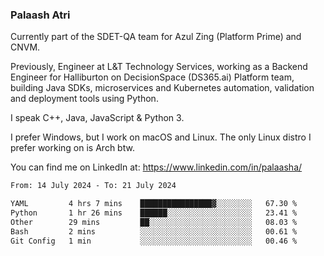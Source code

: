 ### Palaash Atri

Currently part of the SDET-QA team for Azul Zing (Platform Prime) and CNVM. 

Previously, Engineer at L&T Technology Services, working as a Backend Engineer for Halliburton on DecisionSpace (DS365.ai) Platform team, building Java SDKs, microservices and Kubernetes automation, validation and deployment tools using Python.

I speak C++, Java, JavaScript & Python 3.

I prefer Windows, but I work on macOS and Linux. The only Linux distro I prefer working on is Arch btw.

You can find me on LinkedIn at: https://www.linkedin.com/in/palaasha/

<!--START_SECTION:waka-->

```txt
From: 14 July 2024 - To: 21 July 2024

YAML         4 hrs 7 mins    ████████████████▓░░░░░░░░   67.30 %
Python       1 hr 26 mins    ██████░░░░░░░░░░░░░░░░░░░   23.41 %
Other        29 mins         ██░░░░░░░░░░░░░░░░░░░░░░░   08.03 %
Bash         2 mins          ░░░░░░░░░░░░░░░░░░░░░░░░░   00.61 %
Git Config   1 min           ░░░░░░░░░░░░░░░░░░░░░░░░░   00.46 %
```

<!--END_SECTION:waka-->
